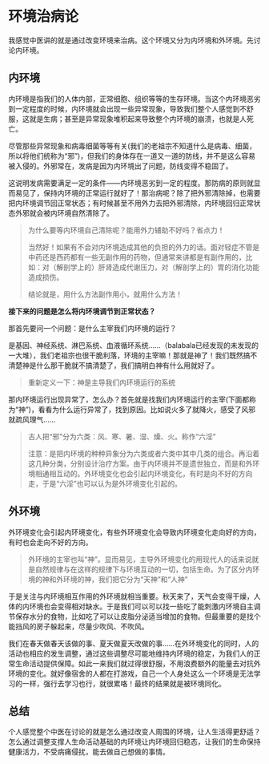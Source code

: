 # 环境治病论

我感觉中医讲的就是通过改变环境来治病。这个环境又分为内环境和外环境。先讨论内环境。

## 内环境

内环境是指我们的人体内部，正常细胞、组织等等的生存环境。当这个内环境恶劣到一定程度的时候，内环境就会出现一些异常现象，导致我们整个人感觉到不舒服，这就是生病；甚至是异常现象堆积起来导致整个内环境的崩溃，也就是人死亡。

尽管那些异常现象和病毒细菌等等有关(我们的老祖宗不知道什么是病毒、细菌，所以将他们统称为“邪”)，但我们的身体存在一道又一道的防线，并不是这么容易被入侵的。外邪常在，发病是因为内环境出了问题，防线变得不稳固了。

这说明发病需要满足一定的条件——内环境恶劣到一定的程度。那防病的原则就显而易见了，保持内环境的正常运行就好了！那治病呢？除了把外邪清除掉，也需要把内环境调节回正常状态；有时候甚至不用外力去把外邪清除，内环境回归正常状态外邪就会被内环境自然清除了。

> 为什么要等内环境自己清除呢？能用外力辅助不好吗？省点力！
>
> 当然好！如果有不会对内环境造成其他的负担的外力的话。面对轻症不管是中药还是西药都有一些无副作用的药物，但通常来讲都是有副作用的，比如：对（解剖学上的）肝肾造成代谢压力，对（解剖学上的）胃的消化功能造成损伤。
>
> 结论就是，用什么方法副作用小，就用什么方法！

**接下来的问题是怎么将内环境调节到正常状态？**

那首先要问一个问题：是什么主宰我们内环境的运行？

是基因、神经系统、淋巴系统、血液循环系统……（balabala已经发现的未发现的一大堆），我们老祖宗也很干脆利落，环境的主宰嘛！那就是神了！我们既然搞不清楚神是什么那干脆就不搞清楚了，我们搞明白神有什么用就好了。

> 重新定义一下：神是主导我们内环境运行的系统

那内环境运行出现异常了，怎么办？首先就是找我们内环境运行的主宰(下面都称为“神”)，看看为什么运行异常了，找到原因。比如说火多了就降火，感受了风邪就疏风理气……

> 古人把“邪”分为六类：风、寒、暑、湿、燥、火。称作“六淫”
>
> 注意：是把内环境的种种异象分为六类或者六类中其中几类的组合。再沿着这几种分类，分别设计治疗方案。由于内环境并不是遗世独立，而是和外环境相通相互动的。外环境变化也会引起内环境变化，有时是向不好的方向走，于是“六淫”也可以认为是外环境变化引起的。

## 外环境

外环境变化会引起内环境变化，有些外环境变化会导致内环境变化走向好的方向，有时也会走向不好的方向。

> 外环境的主宰也叫“神”。显而易见，主导外环境变化的用现代人的话来说就是自然规律与在这样的规律下与环境互动的一切，包括生命。为了区分内环境的神和外环境的神，我们把它分为“天神”和“人神”

于是关注与内环境相互作用的外环境就相当重要。秋天来了，天气会变得干燥，人体的内环境也会变得相对缺水。于是我们可以可以找一些吃了能刺激内环境自主调节保存水分的食物，比如吃了可以让皮脂分泌适当增加的食物。但最重要的是找个能挡风的房子躲起来，尽量少吹风、不吹风。

我们在春天做春天该做的事、夏天做夏天改做的事……在外环境变化的同时，人的活动也相应的发生调整，通过这些调整尽可能地维持内环境的稳定，为我们人的正常生命活动提供保障。如此一来我们就过得很舒服，不用浪费额外的能量去对抗外环境的变化。就好像宿舍的人都在打游戏，自己一个人身处这么一个环境是无法学习的一样，强行去学习也行，就很累咯！最终的结果就是被环境同化。

## 总结

个人感觉整个中医在讨论的就是怎么通过改变人周围的环境，让人生活得更舒适？怎么通过调整支撑人生命活动基础的内环境让内环境回归稳态，让我们的生命保持健康活力，不受病痛侵扰，能去做自己想做的事情。